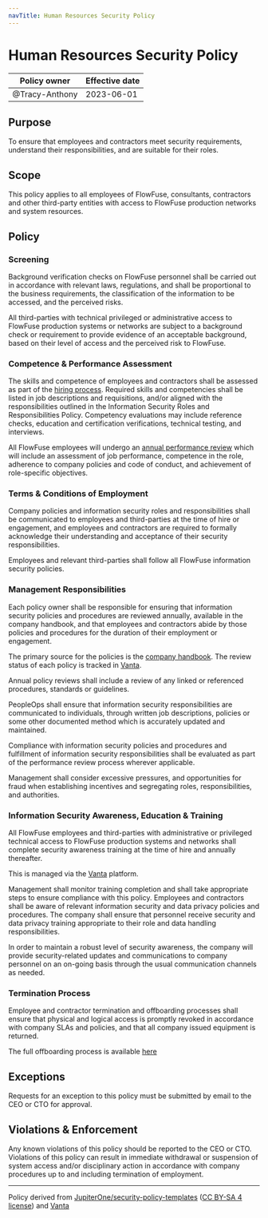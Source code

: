 ```yaml
---
navTitle: Human Resources Security Policy
---
```


# Human Resources Security Policy

| Policy owner   | Effective date |
| -------------- | -------------- |
| @Tracy-Anthony     | 2023-06-01     |

## Purpose

To ensure that employees and contractors meet security requirements, understand
their responsibilities, and are suitable for their roles.

## Scope 

This policy applies to all employees of FlowFuse, consultants, contractors and
other third-party entities with access to FlowFuse production networks and
system resources.

## Policy

### Screening

Background verification checks on FlowFuse personnel shall be carried out in
accordance with relevant laws, regulations, and shall be proportional to the
business requirements, the classification of the information to be accessed, and
the perceived risks.

All third-parties with technical privileged or administrative access to FlowFuse
production systems or networks are subject to a background check or requirement
to provide evidence of an acceptable background, based on their level of access
and the perceived risk to FlowFuse.

### Competence & Performance Assessment

The skills and competence of employees and contractors shall be assessed as part
of the [hiring process](../../peopleops/hiring.md). Required skills and competencies shall be listed in job
descriptions and requisitions, and/or aligned with the responsibilities outlined
in the Information Security Roles and Responsibilities Policy. Competency
evaluations may include reference checks, education and certification verifications,
technical testing, and interviews.

All FlowFuse employees will undergo an [annual performance review](../../peopleops/performance-review.md) which will
include an assessment of job performance, competence in the role, adherence to
company policies and code of conduct, and achievement of role-specific objectives.


### Terms & Conditions of Employment

Company policies and information security roles and responsibilities shall be
communicated to employees and third-parties at the time of hire or engagement,
and employees and contractors are required to formally acknowledge their
understanding and acceptance of their security responsibilities.

Employees and relevant third-parties shall follow all FlowFuse information
security policies.

### Management Responsibilities

Each policy owner shall be responsible for ensuring that information security policies
and procedures are reviewed annually, available in the company handbook, and that
employees and contractors abide by those policies and procedures for the duration
of their employment or engagement.

The primary source for the policies is the [company handbook](/handbook/company/security/).
The review status of each policy is tracked in [Vanta](https://app.vanta.com).

Annual policy reviews shall include a review of any linked or referenced procedures,
standards or guidelines.

PeopleOps shall ensure that information security responsibilities are
communicated to individuals, through written job descriptions, policies or some
other documented method which is accurately updated and maintained.

Compliance with information security policies and procedures and fulfillment of
information security responsibilities shall be evaluated as part of the performance
review process wherever applicable.

Management shall consider excessive pressures, and opportunities for fraud when
establishing incentives and segregating roles, responsibilities, and authorities.


### Information Security Awareness, Education & Training

All FlowFuse employees and third-parties with administrative or privileged
technical access to FlowFuse production systems and networks shall complete
security awareness training at the time of hire and annually thereafter.

This is managed via the [Vanta](https://app.vanta.com) platform.

Management shall monitor training completion and shall take appropriate steps to
ensure compliance with this policy. Employees and contractors shall be aware of
relevant information security and data privacy policies and procedures. The
company shall ensure that personnel receive security and data privacy training
appropriate to their role and data handling responsibilities.

In order to maintain a robust level of security awareness, the company will
provide security-related updates and communications to company personnel on an
on-going basis through the usual communication channels as needed.

### Termination Process

Employee and contractor termination and offboarding processes shall ensure that
physical and logical access is promptly revoked in accordance with company SLAs
and policies, and that all company issued equipment is returned.

The full offboarding process is available [here](../../peopleops/hiring.md#offboarding)

## Exceptions

Requests for an exception to this policy must be submitted by email to the CEO
or CTO for approval.

## Violations & Enforcement

Any known violations of this policy should be reported to the CEO or CTO.
Violations of this policy can result in immediate withdrawal or suspension of
system access and/or disciplinary action in accordance with company procedures
up to and including termination of employment.

--- 
Policy derived from [JupiterOne/security-policy-templates](https://github.com/JupiterOne/security-policy-templates) ([CC BY-SA 4 license](https://creativecommons.org/licenses/by-sa/4.0/)) and [Vanta](https://vanta.com)
